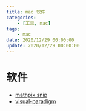 ```yaml
---
title: mac 软件
categories: 
	- [工具, mac]
tags:
	- mac
date: 2020/12/29 00:00:00
update: 2020/12/29 00:00:00
---
```


# 软件

- [mathpix snip](https://mathpix.com/)
- [visual-paradigm](https://www.visual-paradigm.com/)
